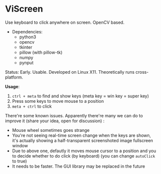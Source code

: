 # ViScreen

Use keyboard to click anywhere on screen. OpenCV based. 

- Dependencies:
  - python3
  - opencv
  - tkinter
  - pillow (with pillow-tk)
  - numpy
  - pynput


Status: Early. Usable. Developed on Linux X11. Theoretically runs cross-platform.

**Usage**:

1. `ctrl + meta` to find and show keys (meta key = win key = super key)
2. Press some keys to move mouse to a position
3. `meta + ctrl` to click

There're some known issues. Apparently there're many we can do to improve it (share your idea, open for discussion) :

- Mouse wheel sometimes goes strange
- You're not seeing real-time screen change when the keys are shown,  it's actually showing a half-transparent screenshoted image fullscreen window
- Due to above one, defautly it moves mouse cursor to a position and  you to decide whether to do click (by keyboard) (you can change `autoClick` to true)
- It needs to be faster. The GUI library may be replaced in the future
